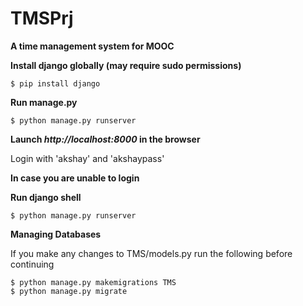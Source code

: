# TMSPrj
**A time management system for MOOC**

**Install django globally (may require sudo permissions)**
```
$ pip install django
```

**Run manage.py**
```
$ python manage.py runserver
```

**Launch *http://localhost:8000* in the browser**

Login with 'akshay' and 'akshaypass'

**In case you are unable to login**

**Run django shell**
```
$ python manage.py runserver
```

**Managing Databases**

If you make any changes to TMS/models.py run the following before continuing 
```
$ python manage.py makemigrations TMS
$ python manage.py migrate
```
